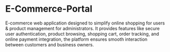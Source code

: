 # E-Commerce-Portal
E-commerce web application designed to simplify online shopping for users &amp; product management for administrators. It provides features like secure user authentication, product browsing, shopping cart, order tracking, and online payment integration, the platform ensures smooth interaction between customers and business owners.
